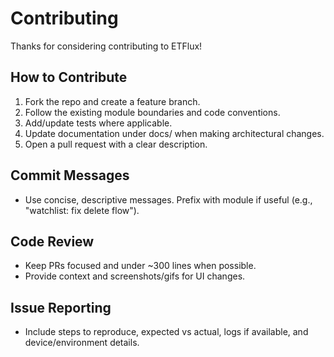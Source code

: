 # Contributing

Thanks for considering contributing to ETFlux!

## How to Contribute
1. Fork the repo and create a feature branch.
2. Follow the existing module boundaries and code conventions.
3. Add/update tests where applicable.
4. Update documentation under docs/ when making architectural changes.
5. Open a pull request with a clear description.

## Commit Messages
- Use concise, descriptive messages. Prefix with module if useful (e.g., "watchlist: fix delete flow").

## Code Review
- Keep PRs focused and under ~300 lines when possible.
- Provide context and screenshots/gifs for UI changes.

## Issue Reporting
- Include steps to reproduce, expected vs actual, logs if available, and device/environment details.
